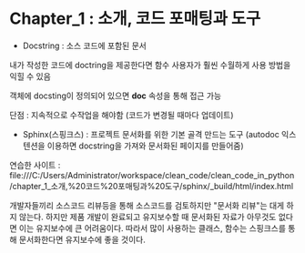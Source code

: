 # Chapter_1 : 소개, 코드 포매팅과 도구


- Docstring : 소스 코드에 포함된 문서

내가 작성한 코드에 doctring을 제공한다면 함수 사용자가 훨씬 수월하게 사용 방법을 익힐 수 있음

객체에 docsting이 정의되어 있으면 __doc__ 속성을 통해 접근 가능

단점 : 지속적으로 수작업을 해야함 (코드가 변경될 때마다 업데이트)


- Sphinx(스핑크스) : 프로젝트 문서화를 위한 기본 골격 만드는 도구 (autodoc 익스텐션을 이용하면 docstring을 가져와 문서화된 페이지를 만들어줌)

연습한 사이트 : file:///C:/Users/Administrator/workspace/clean_code/clean_code_in_python/chapter_1_소개,%20코드%20포매팅과%20도구/sphinx/_build/html/index.html

개발자들끼리 소스코드 리뷰등을 통해 소스코드를 검토하지만 "문서화 리뷰"는 대게 하지 않는다.
하지만 제품 개발이 완료되고 유지보수할 때 문서화된 자료가 아무것도 없다면 이는 유지보수에 큰 어려움이다.
따라서 많이 사용하는 클래스, 함수는 스핑크스를 통해 문서화한다면 유지보수에 좋을 것이다.
